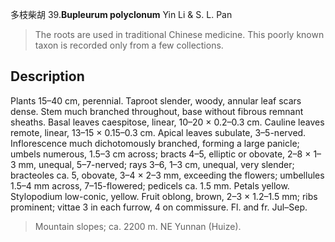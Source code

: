 多枝柴胡
39.**Bupleurum polyclonum** Yin Li & S. L. Pan

> The roots are used in traditional Chinese medicine. This poorly known taxon is recorded only from a few collections.


## Description
Plants 15–40 cm, perennial. Taproot slender, woody, annular leaf scars dense. Stem much branched throughout, base without fibrous remnant sheaths. Basal leaves caespitose, linear, 10–20 × 0.2–0.3 cm. Cauline leaves remote, linear, 13–15 × 0.15–0.3 cm. Apical leaves subulate, 3–5-nerved. Inflorescence much dichotomously branched, forming a large panicle; umbels numerous, 1.5–3 cm across; bracts 4–5, elliptic or obovate, 2–8 × 1–3 mm, unequal, 5–7-nerved; rays 3–6, 1–3 cm, unequal, very slender; bracteoles ca. 5, obovate, 3–4 × 2–3 mm, exceeding the flowers; umbellules 1.5–4 mm across, 7–15-flowered; pedicels ca. 1.5 mm. Petals yellow. Stylopodium low-conic, yellow. Fruit oblong, brown, 2–3 × 1.2–1.5 mm; ribs prominent; vittae 3 in each furrow, 4 on commissure. Fl. and fr. Jul–Sep.


> Mountain slopes; ca. 2200 m. NE Yunnan (Huize).

